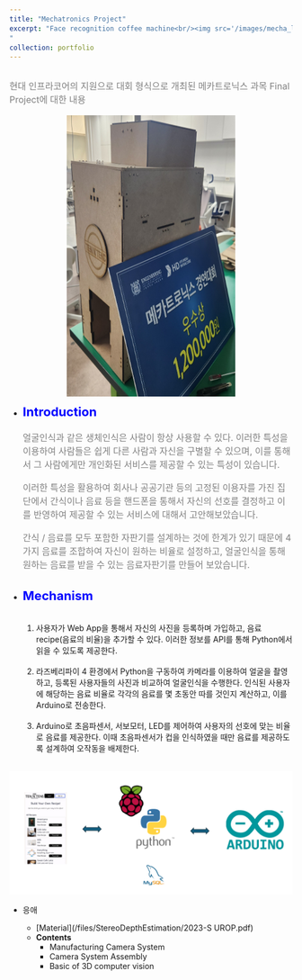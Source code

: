 ```yaml
---
title: "Mechatronics Project"
excerpt: "Face recognition coffee machine<br/><img src='/images/mecha_logo.png' width='500' height='300'>
"
collection: portfolio
---
```



<br>
<span style = "font-size:16px; color: gray;"> 현대 인프라코어의 지원으로 대회 형식으로 개최된 메카트로닉스 과목 Final Project에 대한 내용</span>
<br><br>

<img src='/images/mecha_prize.jpg' width="300" height="500" style="display: block; margin: 0 auto;" alt="Mecha Prize">

* <strong style = "color: blue; font-size:22px;">Introduction</strong><br>
    <span style = "font-size:16px; color: gray;"><br> 
    얼굴인식과 같은 생체인식은 사람이 항상 사용할 수 있다. 이러한 특성을 이용하여 사람들은 쉽게 다른 사람과 자신을 구별할 수 있으며, 이를 통해서 그 사람에게만 개인화된 서비스를 제공할 수 있는 특성이 있습니다.
    </span><br><br><span style = "font-size:16px; color: gray;">
    이러한 특성을 활용하여 회사나 공공기관 등의 고정된 이용자를 가진 집단에서 간식이나 음료 등을 핸드폰을 통해서 자신의 선호를 결정하고 이를 반영하여 제공할 수 있는 서비스에 대해서 고안해보았습니다.
    </span><br><br><span style = "font-size:16px; color: gray;">
    간식 / 음료를 모두 포함한 자판기를 설계하는 것에 한계가 있기 때문에 4가지 음료를 조합하여 자신이 원하는 비율로 설정하고, 얼굴인식을 통해 원하는 음료를 받을 수 있는 음료자판기를 만들어 보았습니다.
    </span><br><br>


* <strong style = "color: blue; font-size:22px;">Mechanism</strong><br>
    <span style = "font-size:16px; color: gray;"><br> 
    1. 사용자가 Web App을 통해서 자신의 사진을 등록하며 가입하고, 음료 recipe(음료의 비율)을 추가할 수 있다. 이러한 정보를 API를 통해 Python에서 읽을 수 있도록 제공한다.
    </span><br><br><span style = "font-size:16px; color: gray;">
    2. 라즈베리파이 4 환경에서 Python을 구동하여 카메라를 이용하여 얼굴을 촬영하고, 등록된 사용자들의 사진과 비교하여 얼굴인식을 수행한다. 인식된 사용자에 해당하는 음료 비율로 각각의 음료를 몇 초동안 따를 것인지 계산하고, 이를 Arduino로 전송한다.
    </span><br><br><span style = "font-size:16px; color: gray;">
    3. Arduino로 초음파센서, 서보모터, LED를 제어하여 사용자의 선호에 맞는 비율로 음료를 제공한다. 이때 초음파센서가 컵을 인식하였을 때만 음료를 제공하도록 설계하여 오작동을 배제한다.
    </span><br><br>

<img src='/images/mecha.png'/>


* 응애

    * [Material](/files/StereoDepthEstimation/2023-S UROP.pdf)
    * <strong> Contents</strong>
        * Manufacturing Camera System
        * Camera System Assembly
        * Basic of 3D computer vision



